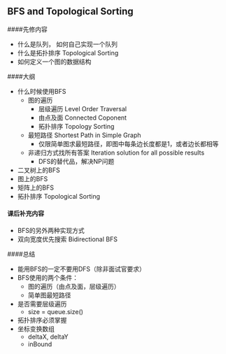 ## BFS and Topological Sorting



####先修内容

- 什么是队列， 如何自己实现一个队列
- 什么是拓扑排序 Topological Sorting
- 如何定义一个图的数据结构


####大纲

- 什么时候使用BFS
    - 图的遍历
        - 层级遍历 Level Order Traversal
        - 由点及面 Connected Coponent
        - 拓扑排序 Topology Sorting
    - 最短路径 Shortest Path in Simple Graph
        - 仅限简单图求最短路径，即图中每条边长度都是1，或者边长都相等
    - 非递归方式找所有答案 Iteration solution for all possible results
        - DFS的替代品，解决NP问题
- 二叉树上的BFS
- 图上的BFS
- 矩阵上的BFS
- 拓扑排序 Topological Sorting

 
 #### 课后补充内容
 - BFS的另外两种实现方式
 - 双向宽度优先搜索 Bidirectional BFS
 
####总结
 - 能用BFS的一定不要用DFS（除非面试官要求）
 - BFS使用的两个条件：
     - 图的遍历（由点及面，层级遍历）
     - 简单图最短路径
 - 是否需要层级遍历
     - size = queue.size()
 - 拓扑排序必须掌握
 - 坐标变换数组
     - deltaX, deltaY
     - inBound
     
 
 


